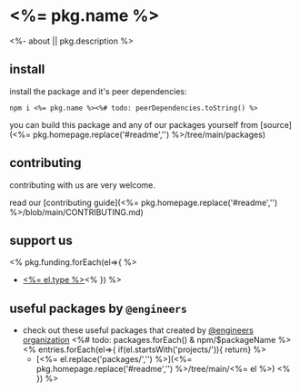 # <%= pkg.name %>

<%- about || pkg.description %>

## install

install the package and it's peer dependencies:

```
npm i <%= pkg.name %><%# todo: peerDependencies.toString() %>
```

you can build this package and any of our packages yourself from [source](<%= pkg.homepage.replace('#readme','') %>/tree/main/packages)

## contributing

contributing with us are very welcome.

read our [contributing guide](<%= pkg.homepage.replace('#readme','') %>/blob/main/CONTRIBUTING.md)

## support us

<% pkg.funding.forEach(el=>{ %>

- [<%= el.type %>](<%= el.url %>)<% })
  %>

## useful packages by `@engineers`

- check out these useful packages that created by [@engineers organization](https://www.npmjs.com/org/engineers)
  <%# todo: packages.forEach() & npm/$packageName %>
  <% entries.forEach(el=>{
  if(el.startsWith('projects/')){ return} %>
  - [<%= el.replace('packages/','') %>](<%= pkg.homepage.replace('#readme','') %>/tree/main/<%= el %>)
    <% }) %>
